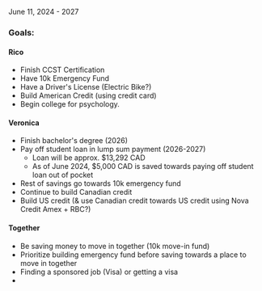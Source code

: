 June 11, 2024 - 2027

### Goals:
#### Rico
 - Finish CCST Certification
 - Have 10k Emergency Fund
 - Have a Driver's License (Electric Bike?)
 - Build American Credit (using credit card)
 - Begin college for psychology.

#### Veronica
- Finish bachelor's degree (2026)
- Pay off student loan in lump sum payment (2026-2027)
	- Loan will be approx. $13,292 CAD
	- As of June 2024, $5,000 CAD is saved towards paying off student loan out of pocket
- Rest of savings go towards 10k emergency fund
- Continue to build Canadian credit
- Build US credit (& use Canadian credit towards US credit using Nova Credit Amex + RBC?)

#### Together
- Be saving money to move in together (10k move-in fund)
- Prioritize building emergency fund before saving towards a place to move in together
- Finding a sponsored job (Visa) or getting a visa
- 
